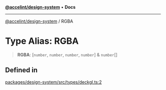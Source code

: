 [**@accelint/design-system**](../README.md) • **Docs**

***

[@accelint/design-system](../README.md) / RGBA

# Type Alias: RGBA

> **RGBA**: [`number`, `number`, `number`, `number`] & `number`[]

## Defined in

[packages/design-system/src/types/deckgl.ts:2](https://github.com/gohypergiant/standard-toolkit/blob/258694cea8ed8bbd956b3cf5da47c2c9debcf127/packages/design-system/src/types/deckgl.ts#L2)
